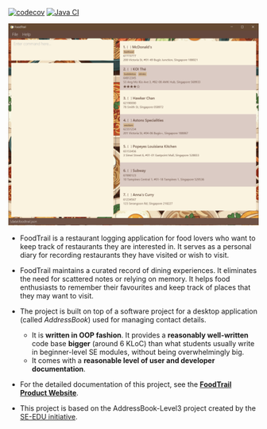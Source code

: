 [![codecov](https://codecov.io/gh/AY2526S1-CS2103T-T14-3/tp/branch/master/graph/badge.svg)](https://codecov.io/gh/AY2526S1-CS2103T-T14-3/tp)
[![Java CI](https://github.com/AY2526S1-CS2103T-T14-3/tp/actions/workflows/gradle.yml/badge.svg)](https://github.com/AY2526S1-CS2103T-T14-3/tp/actions/workflows/gradle.yml)

![Ui](docs/images/Ui.png)


* FoodTrail is a restaurant logging application for food lovers who want to keep track of restaurants they are
  interested in. It serves as a personal diary for recording restaurants they have visited or wish to visit.

* FoodTrail maintains a curated record of dining experiences. It eliminates the need for scattered notes or relying on
  memory. It helps food enthusiasts to remember their favourites and keep track of places that they may want to visit.

* The project is built on top of a software project for a desktop application (called _AddressBook_) used for managing
  contact details.
    * It is **written in OOP fashion**. It provides a **reasonably well-written** code base **bigger** (around 6 KLoC) than what students usually write in beginner-level SE modules, without being overwhelmingly big.
    * It comes with a **reasonable level of user and developer documentation**.

* For the detailed documentation of this project, see the **[FoodTrail Product Website](https://ay2526s1-cs2103t-t14-3.github.io/tp)**.

* This project is based on the AddressBook-Level3 project created by the [SE-EDU initiative](https://se-education.org).
